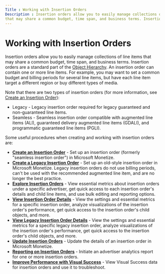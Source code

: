 ```yaml
---
Title : Working with Insertion Orders
Description : Insertion orders allow you to easily manage collections of line items
that may share a common budget, time span, and business terms. Insertion
---
```



# Working with Insertion Orders



Insertion orders allow you to easily manage collections of line items
that may share a common budget, time span, and business terms. Insertion
orders are a standard part of the
<a href="object-hierarchy.html" class="xref">Object Hierarchy</a>. An
insertion order can contain one or more line items. For example, you may
want to set a common budget and billing periods for several line items,
but have each line item target a different region or buy different types
of media.



Note that there are two types of insertion orders (for more information,
see <a href="create-an-insertion-order.html" class="xref">Create an
Insertion Order</a>):

- Legacy - Legacy insertion order
  required for legacy guaranteed and non-guaranteed line items.
- Seamless - Seamless insertion order
  compatible with augmented line items (ALI), guaranteed delivery
  augmented line items (GDALI), and programmatic guaranteed line items
  (PGLI).

Some useful procedures when creating and working with insertion orders
are:

- **<a href="create-an-insertion-order.html" class="xref">Create an
  Insertion Order</a>** - Set up an insertion order (formerly "seamless
  insertion order") in Microsoft Monetize.
- **<a href="create-a-legacy-insertion-order.html" class="xref">Create a
  Legacy Insertion Order</a>** - Set up an old-style insertion order in
  Microsoft Monetize. Legacy insertion orders do not
  use billing periods, can't be used with the recommended augmented line
  item, and are no longer the best practice.
- **<a href="explore-insertion-orders.html" class="xref">Explore Insertion
  Orders</a>** - View essential metrics about insertion orders under a
  specific advertiser, get quick access to each insertion order's
  details and child line items, and use bulk editing and reporting
  options.
- **<a href="view-insertion-order-details.html" class="xref"
  title="The Insertion Order Details screen displays settings for a specific insertion order, essential metrics, and performance visualizations.">View
  Insertion Order Details</a>** - View the settings and essential
  metrics for a specific insertion order, analyze visualizations of the
  insertion order's performance, get quick access to the insertion
  order's child objects, and more.
- **<a href="view-legacy-insertion-order-details.html" class="xref">View
  Legacy Insertion Order Details</a>** - View the settings and essential
  metrics for a specific legacy insertion order, analyze visualizations
  of the insertion order's performance, get quick access to the
  insertion order's child objects, and more.
- **<a href="update-insertion-orders.html" class="xref">Update Insertion
  Orders</a>** - Update the details of an insertion order in
  Microsoft Monetize.
- **<a href="explore-insertion-orders.html" class="xref">Reporting on
  Insertion Orders</a>** - Initiate an advertiser analytics report for
  one or more insertion orders.
- **<a href="improve-performance-with-visual-success.html"
  class="xref">Improve Performance with Visual Success</a>** - View
  Visual Success data for insertion orders and use it to troubleshoot.






